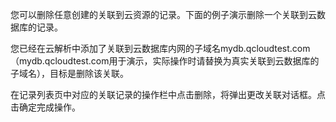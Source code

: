 您可以删除任意创建的关联到云资源的记录。下面的例子演示删除一个关联到云数据库的记录。

您已经在云解析中添加了关联到云数据库内网的子域名mydb.qcloudtest.com（mydb.qcloudtest.com用于演示，实际操作时请替换为真实关联到云数据库的子域名），目标是删除该关联。

在记录列表页中对应的关联记录的操作栏中点击删除，将弹出更改关联对话框。点击确定完成操作。